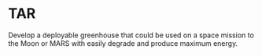 TAR
===

Develop a deployable greenhouse that could be used on a space mission to the Moon or MARS with easily degrade and produce maximum energy.  